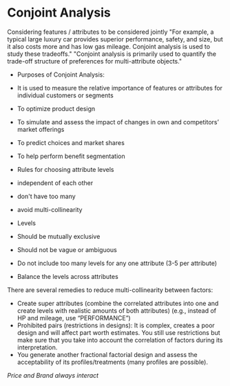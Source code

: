 # Conjoint Analysis
Considering features / attributes to be considered jointly
"For example, a typical large luxury car provides superior performance, safety, and size, but it also costs more and has low gas mileage. Conjoint analysis is used to study these tradeoffs."
"Conjoint analysis is primarily used to quantify the trade-off structure of preferences for multi-attribute objects."

- Purposes of Conjoint Analysis:
 - It is used to measure the relative importance of features or attributes for individual customers or segments
 - To optimize product design
 - To simulate and assess the impact of changes in own and competitors’ market offerings 
 - To predict choices and market shares 
 - To help perform benefit segmentation 

- Rules for choosing attribute levels
 - independent of each other
 - don't have too many
 - avoid multi-collinearity
- Levels
 - Should be mutually exclusive
 - Should not be vague or ambiguous
 - Do not include too many levels for any one attribute (3-5 per attribute)
 - Balance the levels across attributes

There are several remedies to reduce multi-collinearity between factors: 
 - Create super attributes (combine the correlated attributes into one and create levels with realistic amounts of both attributes) (e.g., instead of HP and mileage, use “PERFORMANCE”) 
 - Prohibited pairs (restrictions in designs): It is complex, creates a poor design and will affect part worth estimates. You still use restrictions but make sure that you take into account the correlation of factors during its interpretation. 
 - You generate another fractional factorial design and assess the acceptability of its profiles/treatments (many profiles are possible). 

*Price and Brand always interact*
